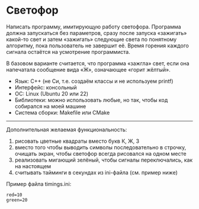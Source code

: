 # Светофор

Написать программу, имитирующую работу светофора. Программа должна запускаться без параметров, сразу после запуска «зажигать» какой-то свет и затем «зажигать» следующие света по понятному алгоритму, пока пользователь не завершит её. Время горения каждого сигнала остаётся на усмотрение программиста.

В базовом варианте считается, что программа «зажгла» свет, если она напечатала сообщение вида «Ж», означающее «горит жёлтый».

- Язык: C++ (не Си, т.е. создаём классы и не используем printf)
- Интерфейс: консольный
- ОС: Linux (Ubuntu 20 или 22)
- Библиотеки: можно использовать любые, но так, чтобы код собирался на моей машине
- Система сборки: Makefile или CMake

----

Дополнительная желаемая функциональность:

1. рисовать цветные квадраты вместо букв К, Ж, З
2. вместо того чтобы выводить символы последовательно в строчку, очищать экран, чтобы светофор всегда рисовался на одном месте
3. реализовать мигающий зелёный, чтобы сигналы переключались, как на настоящем
4. считывать тайминги в секундах из ini-файла (см. пример ниже)

Пример файла timings.ini:

```
red=10
green=20
```
